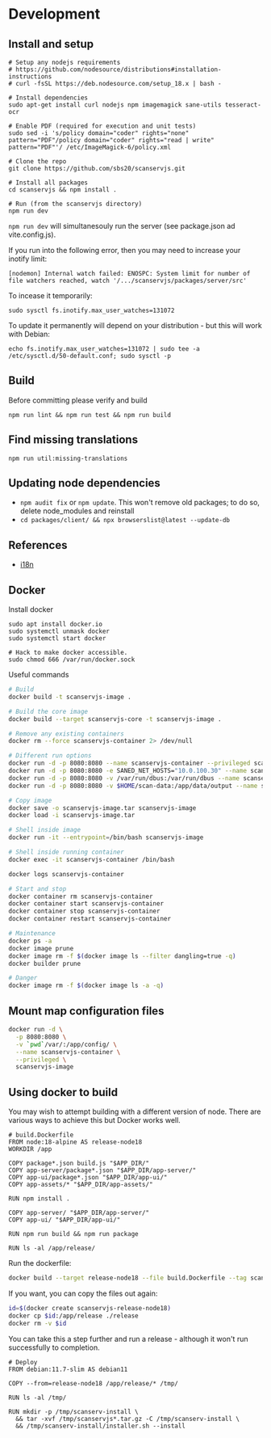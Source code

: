 # Development

## Install and setup

```shell
# Setup any nodejs requirements
# https://github.com/nodesource/distributions#installation-instructions
# curl -fsSL https://deb.nodesource.com/setup_18.x | bash -

# Install dependencies
sudo apt-get install curl nodejs npm imagemagick sane-utils tesseract-ocr

# Enable PDF (required for execution and unit tests)
sudo sed -i 's/policy domain="coder" rights="none" pattern="PDF"/policy domain="coder" rights="read | write" pattern="PDF"'/ /etc/ImageMagick-6/policy.xml

# Clone the repo
git clone https://github.com/sbs20/scanservjs.git

# Install all packages
cd scanservjs && npm install .

# Run (from the scanservjs directory)
npm run dev
```

`npm run dev` will simultanesouly run the server (see
package.json ad vite.config.js).

If you run into the following error, then you may need to increase your inotify
limit:

```
[nodemon] Internal watch failed: ENOSPC: System limit for number of file watchers reached, watch '/.../scanservjs/packages/server/src'
```

To incease it temporarily:

```
sudo sysctl fs.inotify.max_user_watches=131072
```

To update it permanently will depend on your distribution - but this will work
with Debian:

```
echo fs.inotify.max_user_watches=131072 | sudo tee -a /etc/sysctl.d/50-default.conf; sudo sysctl -p
```

## Build

Before committing please verify and build

```
npm run lint && npm run test && npm run build
```

## Find missing translations

```
npm run util:missing-translations
```

## Updating node dependencies

* `npm audit fix` or `npm update`. This won't remove old packages; to do so,
  delete node_modules and reinstall
* `cd packages/client/ && npx browserslist@latest --update-db`

## References

* [i18n](https://www.codeandweb.com/babeledit/tutorials/how-to-translate-your-vue-app-with-vue-i18n)

## Docker

Install docker
```
sudo apt install docker.io
sudo systemctl unmask docker
sudo systemctl start docker

# Hack to make docker accessible.
sudo chmod 666 /var/run/docker.sock
```

Useful commands
```sh
# Build
docker build -t scanservjs-image .

# Build the core image
docker build --target scanservjs-core -t scanservjs-image .

# Remove any existing containers
docker rm --force scanservjs-container 2> /dev/null

# Different run options
docker run -d -p 8080:8080 --name scanservjs-container --privileged scanservjs-image
docker run -d -p 8080:8080 -e SANED_NET_HOSTS="10.0.100.30" --name scanservjs-container --privileged scanservjs-image
docker run -d -p 8080:8080 -v /var/run/dbus:/var/run/dbus --name scanservjs-container --privileged scanservjs-image
docker run -d -p 8080:8080 -v $HOME/scan-data:/app/data/output --name scanservjs-container --privileged scanservjs-image

# Copy image
docker save -o scanservjs-image.tar scanservjs-image
docker load -i scanservjs-image.tar

# Shell inside image
docker run -it --entrypoint=/bin/bash scanservjs-image

# Shell inside running container
docker exec -it scanservjs-container /bin/bash

docker logs scanservjs-container

# Start and stop
docker container rm scanservjs-container
docker container start scanservjs-container
docker container stop scanservjs-container
docker container restart scanservjs-container

# Maintenance
docker ps -a
docker image prune
docker image rm -f $(docker image ls --filter dangling=true -q)
docker builder prune

# Danger
docker image rm -f $(docker image ls -a -q)
```

## Mount map configuration files

```sh
docker run -d \
  -p 8080:8080 \
  -v `pwd`/var/:/app/config/ \
  --name scanservjs-container \
  --privileged \
  scanservjs-image
```

## Using docker to build

You may wish to attempt building with a different version of node. There are
various ways to achieve this but Docker works well.

```Docker
# build.Dockerfile
FROM node:18-alpine AS release-node18
WORKDIR /app

COPY package*.json build.js "$APP_DIR/"
COPY app-server/package*.json "$APP_DIR/app-server/"
COPY app-ui/package*.json "$APP_DIR/app-ui/"
COPY app-assets/* "$APP_DIR/app-assets/"

RUN npm install .

COPY app-server/ "$APP_DIR/app-server/"
COPY app-ui/ "$APP_DIR/app-ui/"

RUN npm run build && npm run package

RUN ls -al /app/release/
```

Run the dockerfile:

```sh
docker build --target release-node18 --file build.Dockerfile --tag scanservjs-release-node18 .
```

If you want, you can copy the files out again:

```sh
id=$(docker create scanservjs-release-node18)
docker cp $id:/app/release ./release
docker rm -v $id
```

You can take this a step further and run a release - although it won't run
successfully to completion.

```Docker
# Deploy
FROM debian:11.7-slim AS debian11

COPY --from=release-node18 /app/release/* /tmp/

RUN ls -al /tmp/

RUN mkdir -p /tmp/scanserv-install \
  && tar -xvf /tmp/scanservjs*.tar.gz -C /tmp/scanserv-install \
  && /tmp/scanserv-install/installer.sh --install
```
